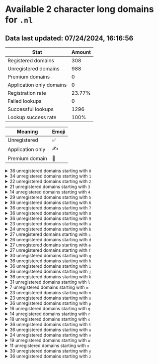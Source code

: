 # Available 2 character long domains for `.nl`

## Data last updated: 07/24/2024, 16:16:56

|Stat|Amount|
|--|--|
|Registered domains|308|
|Unregistered domains|988|
|Premium domains|0|
|Application only domains|0|
|Registration rate|23.77%|
|Failed lookups|0|
|Successful lookups|1296|
|Lookup success rate|100%|


|Meaning|Emoji|
|--|--|
|Unregistered|:white_check_mark:|
|Application only|:writing_hand:|
|Premium domain|:gem:|

<details>
<summary>36 unregistered domains starting with <bold><code>0</code></bold></summary>

|Type|Domain|
|--|--|
|:white_check_mark:|`00.nl`|
|:white_check_mark:|`01.nl`|
|:white_check_mark:|`02.nl`|
|:white_check_mark:|`03.nl`|
|:white_check_mark:|`04.nl`|
|:white_check_mark:|`05.nl`|
|:white_check_mark:|`06.nl`|
|:white_check_mark:|`07.nl`|
|:white_check_mark:|`08.nl`|
|:white_check_mark:|`09.nl`|
|:white_check_mark:|`0a.nl`|
|:white_check_mark:|`0b.nl`|
|:white_check_mark:|`0c.nl`|
|:white_check_mark:|`0d.nl`|
|:white_check_mark:|`0e.nl`|
|:white_check_mark:|`0f.nl`|
|:white_check_mark:|`0g.nl`|
|:white_check_mark:|`0h.nl`|
|:white_check_mark:|`0i.nl`|
|:white_check_mark:|`0j.nl`|
|:white_check_mark:|`0k.nl`|
|:white_check_mark:|`0l.nl`|
|:white_check_mark:|`0m.nl`|
|:white_check_mark:|`0n.nl`|
|:white_check_mark:|`0o.nl`|
|:white_check_mark:|`0p.nl`|
|:white_check_mark:|`0q.nl`|
|:white_check_mark:|`0r.nl`|
|:white_check_mark:|`0s.nl`|
|:white_check_mark:|`0t.nl`|
|:white_check_mark:|`0u.nl`|
|:white_check_mark:|`0v.nl`|
|:white_check_mark:|`0w.nl`|
|:white_check_mark:|`0x.nl`|
|:white_check_mark:|`0y.nl`|
|:white_check_mark:|`0z.nl`|
</details>
<details>
<summary>34 unregistered domains starting with <bold><code>1</code></bold></summary>

|Type|Domain|
|--|--|
|:white_check_mark:|`10.nl`|
|:white_check_mark:|`11.nl`|
|:white_check_mark:|`12.nl`|
|:white_check_mark:|`13.nl`|
|:white_check_mark:|`14.nl`|
|:white_check_mark:|`15.nl`|
|:white_check_mark:|`16.nl`|
|:white_check_mark:|`17.nl`|
|:white_check_mark:|`1a.nl`|
|:white_check_mark:|`1b.nl`|
|:white_check_mark:|`1c.nl`|
|:white_check_mark:|`1d.nl`|
|:white_check_mark:|`1e.nl`|
|:white_check_mark:|`1f.nl`|
|:white_check_mark:|`1g.nl`|
|:white_check_mark:|`1h.nl`|
|:white_check_mark:|`1i.nl`|
|:white_check_mark:|`1j.nl`|
|:white_check_mark:|`1k.nl`|
|:white_check_mark:|`1l.nl`|
|:white_check_mark:|`1m.nl`|
|:white_check_mark:|`1n.nl`|
|:white_check_mark:|`1o.nl`|
|:white_check_mark:|`1p.nl`|
|:white_check_mark:|`1q.nl`|
|:white_check_mark:|`1r.nl`|
|:white_check_mark:|`1s.nl`|
|:white_check_mark:|`1t.nl`|
|:white_check_mark:|`1u.nl`|
|:white_check_mark:|`1v.nl`|
|:white_check_mark:|`1w.nl`|
|:white_check_mark:|`1x.nl`|
|:white_check_mark:|`1y.nl`|
|:white_check_mark:|`1z.nl`|
</details>
<details>
<summary>22 unregistered domains starting with <bold><code>2</code></bold></summary>

|Type|Domain|
|--|--|
|:white_check_mark:|`20.nl`|
|:white_check_mark:|`23.nl`|
|:white_check_mark:|`24.nl`|
|:white_check_mark:|`25.nl`|
|:white_check_mark:|`26.nl`|
|:white_check_mark:|`29.nl`|
|:white_check_mark:|`2a.nl`|
|:white_check_mark:|`2b.nl`|
|:white_check_mark:|`2e.nl`|
|:white_check_mark:|`2f.nl`|
|:white_check_mark:|`2g.nl`|
|:white_check_mark:|`2h.nl`|
|:white_check_mark:|`2i.nl`|
|:white_check_mark:|`2l.nl`|
|:white_check_mark:|`2m.nl`|
|:white_check_mark:|`2p.nl`|
|:white_check_mark:|`2q.nl`|
|:white_check_mark:|`2r.nl`|
|:white_check_mark:|`2u.nl`|
|:white_check_mark:|`2v.nl`|
|:white_check_mark:|`2w.nl`|
|:white_check_mark:|`2z.nl`|
</details>
<details>
<summary>21 unregistered domains starting with <bold><code>3</code></bold></summary>

|Type|Domain|
|--|--|
|:white_check_mark:|`30.nl`|
|:white_check_mark:|`31.nl`|
|:white_check_mark:|`32.nl`|
|:white_check_mark:|`33.nl`|
|:white_check_mark:|`34.nl`|
|:white_check_mark:|`37.nl`|
|:white_check_mark:|`38.nl`|
|:white_check_mark:|`3c.nl`|
|:white_check_mark:|`3d.nl`|
|:white_check_mark:|`3e.nl`|
|:white_check_mark:|`3h.nl`|
|:white_check_mark:|`3i.nl`|
|:white_check_mark:|`3j.nl`|
|:white_check_mark:|`3m.nl`|
|:white_check_mark:|`3n.nl`|
|:white_check_mark:|`3q.nl`|
|:white_check_mark:|`3t.nl`|
|:white_check_mark:|`3u.nl`|
|:white_check_mark:|`3v.nl`|
|:white_check_mark:|`3w.nl`|
|:white_check_mark:|`3x.nl`|
</details>
<details>
<summary>14 unregistered domains starting with <bold><code>4</code></bold></summary>

|Type|Domain|
|--|--|
|:white_check_mark:|`43.nl`|
|:white_check_mark:|`44.nl`|
|:white_check_mark:|`47.nl`|
|:white_check_mark:|`4g.nl`|
|:white_check_mark:|`4h.nl`|
|:white_check_mark:|`4i.nl`|
|:white_check_mark:|`4l.nl`|
|:white_check_mark:|`4m.nl`|
|:white_check_mark:|`4n.nl`|
|:white_check_mark:|`4q.nl`|
|:white_check_mark:|`4r.nl`|
|:white_check_mark:|`4s.nl`|
|:white_check_mark:|`4v.nl`|
|:white_check_mark:|`4y.nl`|
</details>
<details>
<summary>29 unregistered domains starting with <bold><code>5</code></bold></summary>

|Type|Domain|
|--|--|
|:white_check_mark:|`50.nl`|
|:white_check_mark:|`51.nl`|
|:white_check_mark:|`52.nl`|
|:white_check_mark:|`53.nl`|
|:white_check_mark:|`54.nl`|
|:white_check_mark:|`55.nl`|
|:white_check_mark:|`56.nl`|
|:white_check_mark:|`57.nl`|
|:white_check_mark:|`58.nl`|
|:white_check_mark:|`59.nl`|
|:white_check_mark:|`5a.nl`|
|:white_check_mark:|`5b.nl`|
|:white_check_mark:|`5c.nl`|
|:white_check_mark:|`5d.nl`|
|:white_check_mark:|`5e.nl`|
|:white_check_mark:|`5f.nl`|
|:white_check_mark:|`5g.nl`|
|:white_check_mark:|`5j.nl`|
|:white_check_mark:|`5k.nl`|
|:white_check_mark:|`5n.nl`|
|:white_check_mark:|`5o.nl`|
|:white_check_mark:|`5p.nl`|
|:white_check_mark:|`5s.nl`|
|:white_check_mark:|`5t.nl`|
|:white_check_mark:|`5v.nl`|
|:white_check_mark:|`5w.nl`|
|:white_check_mark:|`5x.nl`|
|:white_check_mark:|`5y.nl`|
|:white_check_mark:|`5z.nl`|
</details>
<details>
<summary>36 unregistered domains starting with <bold><code>6</code></bold></summary>

|Type|Domain|
|--|--|
|:white_check_mark:|`60.nl`|
|:white_check_mark:|`61.nl`|
|:white_check_mark:|`62.nl`|
|:white_check_mark:|`63.nl`|
|:white_check_mark:|`64.nl`|
|:white_check_mark:|`65.nl`|
|:white_check_mark:|`66.nl`|
|:white_check_mark:|`67.nl`|
|:white_check_mark:|`68.nl`|
|:white_check_mark:|`69.nl`|
|:white_check_mark:|`6a.nl`|
|:white_check_mark:|`6b.nl`|
|:white_check_mark:|`6c.nl`|
|:white_check_mark:|`6d.nl`|
|:white_check_mark:|`6e.nl`|
|:white_check_mark:|`6f.nl`|
|:white_check_mark:|`6g.nl`|
|:white_check_mark:|`6h.nl`|
|:white_check_mark:|`6i.nl`|
|:white_check_mark:|`6j.nl`|
|:white_check_mark:|`6k.nl`|
|:white_check_mark:|`6l.nl`|
|:white_check_mark:|`6m.nl`|
|:white_check_mark:|`6n.nl`|
|:white_check_mark:|`6o.nl`|
|:white_check_mark:|`6p.nl`|
|:white_check_mark:|`6q.nl`|
|:white_check_mark:|`6r.nl`|
|:white_check_mark:|`6s.nl`|
|:white_check_mark:|`6t.nl`|
|:white_check_mark:|`6u.nl`|
|:white_check_mark:|`6v.nl`|
|:white_check_mark:|`6w.nl`|
|:white_check_mark:|`6x.nl`|
|:white_check_mark:|`6y.nl`|
|:white_check_mark:|`6z.nl`|
</details>
<details>
<summary>36 unregistered domains starting with <bold><code>7</code></bold></summary>

|Type|Domain|
|--|--|
|:white_check_mark:|`70.nl`|
|:white_check_mark:|`71.nl`|
|:white_check_mark:|`72.nl`|
|:white_check_mark:|`73.nl`|
|:white_check_mark:|`74.nl`|
|:white_check_mark:|`75.nl`|
|:white_check_mark:|`76.nl`|
|:white_check_mark:|`77.nl`|
|:white_check_mark:|`78.nl`|
|:white_check_mark:|`79.nl`|
|:white_check_mark:|`7a.nl`|
|:white_check_mark:|`7b.nl`|
|:white_check_mark:|`7c.nl`|
|:white_check_mark:|`7d.nl`|
|:white_check_mark:|`7e.nl`|
|:white_check_mark:|`7f.nl`|
|:white_check_mark:|`7g.nl`|
|:white_check_mark:|`7h.nl`|
|:white_check_mark:|`7i.nl`|
|:white_check_mark:|`7j.nl`|
|:white_check_mark:|`7k.nl`|
|:white_check_mark:|`7l.nl`|
|:white_check_mark:|`7m.nl`|
|:white_check_mark:|`7n.nl`|
|:white_check_mark:|`7o.nl`|
|:white_check_mark:|`7p.nl`|
|:white_check_mark:|`7q.nl`|
|:white_check_mark:|`7r.nl`|
|:white_check_mark:|`7s.nl`|
|:white_check_mark:|`7t.nl`|
|:white_check_mark:|`7u.nl`|
|:white_check_mark:|`7v.nl`|
|:white_check_mark:|`7w.nl`|
|:white_check_mark:|`7x.nl`|
|:white_check_mark:|`7y.nl`|
|:white_check_mark:|`7z.nl`|
</details>
<details>
<summary>36 unregistered domains starting with <bold><code>8</code></bold></summary>

|Type|Domain|
|--|--|
|:white_check_mark:|`80.nl`|
|:white_check_mark:|`81.nl`|
|:white_check_mark:|`82.nl`|
|:white_check_mark:|`83.nl`|
|:white_check_mark:|`84.nl`|
|:white_check_mark:|`85.nl`|
|:white_check_mark:|`86.nl`|
|:white_check_mark:|`87.nl`|
|:white_check_mark:|`88.nl`|
|:white_check_mark:|`89.nl`|
|:white_check_mark:|`8a.nl`|
|:white_check_mark:|`8b.nl`|
|:white_check_mark:|`8c.nl`|
|:white_check_mark:|`8d.nl`|
|:white_check_mark:|`8e.nl`|
|:white_check_mark:|`8f.nl`|
|:white_check_mark:|`8g.nl`|
|:white_check_mark:|`8h.nl`|
|:white_check_mark:|`8i.nl`|
|:white_check_mark:|`8j.nl`|
|:white_check_mark:|`8k.nl`|
|:white_check_mark:|`8l.nl`|
|:white_check_mark:|`8m.nl`|
|:white_check_mark:|`8n.nl`|
|:white_check_mark:|`8o.nl`|
|:white_check_mark:|`8p.nl`|
|:white_check_mark:|`8q.nl`|
|:white_check_mark:|`8r.nl`|
|:white_check_mark:|`8s.nl`|
|:white_check_mark:|`8t.nl`|
|:white_check_mark:|`8u.nl`|
|:white_check_mark:|`8v.nl`|
|:white_check_mark:|`8w.nl`|
|:white_check_mark:|`8x.nl`|
|:white_check_mark:|`8y.nl`|
|:white_check_mark:|`8z.nl`|
</details>
<details>
<summary>36 unregistered domains starting with <bold><code>9</code></bold></summary>

|Type|Domain|
|--|--|
|:white_check_mark:|`90.nl`|
|:white_check_mark:|`91.nl`|
|:white_check_mark:|`92.nl`|
|:white_check_mark:|`93.nl`|
|:white_check_mark:|`94.nl`|
|:white_check_mark:|`95.nl`|
|:white_check_mark:|`96.nl`|
|:white_check_mark:|`97.nl`|
|:white_check_mark:|`98.nl`|
|:white_check_mark:|`99.nl`|
|:white_check_mark:|`9a.nl`|
|:white_check_mark:|`9b.nl`|
|:white_check_mark:|`9c.nl`|
|:white_check_mark:|`9d.nl`|
|:white_check_mark:|`9e.nl`|
|:white_check_mark:|`9f.nl`|
|:white_check_mark:|`9g.nl`|
|:white_check_mark:|`9h.nl`|
|:white_check_mark:|`9i.nl`|
|:white_check_mark:|`9j.nl`|
|:white_check_mark:|`9k.nl`|
|:white_check_mark:|`9l.nl`|
|:white_check_mark:|`9m.nl`|
|:white_check_mark:|`9n.nl`|
|:white_check_mark:|`9o.nl`|
|:white_check_mark:|`9p.nl`|
|:white_check_mark:|`9q.nl`|
|:white_check_mark:|`9r.nl`|
|:white_check_mark:|`9s.nl`|
|:white_check_mark:|`9t.nl`|
|:white_check_mark:|`9u.nl`|
|:white_check_mark:|`9v.nl`|
|:white_check_mark:|`9w.nl`|
|:white_check_mark:|`9x.nl`|
|:white_check_mark:|`9y.nl`|
|:white_check_mark:|`9z.nl`|
</details>
<details>
<summary>23 unregistered domains starting with <bold><code>a</code></bold></summary>

|Type|Domain|
|--|--|
|:white_check_mark:|`a0.nl`|
|:white_check_mark:|`a1.nl`|
|:white_check_mark:|`a4.nl`|
|:white_check_mark:|`a5.nl`|
|:white_check_mark:|`a6.nl`|
|:white_check_mark:|`a7.nl`|
|:white_check_mark:|`a8.nl`|
|:white_check_mark:|`a9.nl`|
|:white_check_mark:|`ac.nl`|
|:white_check_mark:|`ad.nl`|
|:white_check_mark:|`ae.nl`|
|:white_check_mark:|`ah.nl`|
|:white_check_mark:|`ai.nl`|
|:white_check_mark:|`aj.nl`|
|:white_check_mark:|`ak.nl`|
|:white_check_mark:|`an.nl`|
|:white_check_mark:|`ao.nl`|
|:white_check_mark:|`ar.nl`|
|:white_check_mark:|`as.nl`|
|:white_check_mark:|`at.nl`|
|:white_check_mark:|`au.nl`|
|:white_check_mark:|`ay.nl`|
|:white_check_mark:|`az.nl`|
</details>
<details>
<summary>24 unregistered domains starting with <bold><code>b</code></bold></summary>

|Type|Domain|
|--|--|
|:white_check_mark:|`b1.nl`|
|:white_check_mark:|`b2.nl`|
|:white_check_mark:|`b3.nl`|
|:white_check_mark:|`b4.nl`|
|:white_check_mark:|`b5.nl`|
|:white_check_mark:|`b6.nl`|
|:white_check_mark:|`b7.nl`|
|:white_check_mark:|`b8.nl`|
|:white_check_mark:|`ba.nl`|
|:white_check_mark:|`bd.nl`|
|:white_check_mark:|`be.nl`|
|:white_check_mark:|`bf.nl`|
|:white_check_mark:|`bg.nl`|
|:white_check_mark:|`bh.nl`|
|:white_check_mark:|`bi.nl`|
|:white_check_mark:|`bo.nl`|
|:white_check_mark:|`bp.nl`|
|:white_check_mark:|`bq.nl`|
|:white_check_mark:|`br.nl`|
|:white_check_mark:|`bs.nl`|
|:white_check_mark:|`bt.nl`|
|:white_check_mark:|`bw.nl`|
|:white_check_mark:|`bx.nl`|
|:white_check_mark:|`by.nl`|
</details>
<details>
<summary>27 unregistered domains starting with <bold><code>c</code></bold></summary>

|Type|Domain|
|--|--|
|:white_check_mark:|`c0.nl`|
|:white_check_mark:|`c1.nl`|
|:white_check_mark:|`c2.nl`|
|:white_check_mark:|`c5.nl`|
|:white_check_mark:|`c6.nl`|
|:white_check_mark:|`c7.nl`|
|:white_check_mark:|`c8.nl`|
|:white_check_mark:|`c9.nl`|
|:white_check_mark:|`cb.nl`|
|:white_check_mark:|`cc.nl`|
|:white_check_mark:|`cd.nl`|
|:white_check_mark:|`ce.nl`|
|:white_check_mark:|`cf.nl`|
|:white_check_mark:|`cg.nl`|
|:white_check_mark:|`cj.nl`|
|:white_check_mark:|`ck.nl`|
|:white_check_mark:|`cl.nl`|
|:white_check_mark:|`cm.nl`|
|:white_check_mark:|`cn.nl`|
|:white_check_mark:|`cq.nl`|
|:white_check_mark:|`cr.nl`|
|:white_check_mark:|`cs.nl`|
|:white_check_mark:|`ct.nl`|
|:white_check_mark:|`cu.nl`|
|:white_check_mark:|`cx.nl`|
|:white_check_mark:|`cy.nl`|
|:white_check_mark:|`cz.nl`|
</details>
<details>
<summary>26 unregistered domains starting with <bold><code>d</code></bold></summary>

|Type|Domain|
|--|--|
|:white_check_mark:|`d0.nl`|
|:white_check_mark:|`d1.nl`|
|:white_check_mark:|`d2.nl`|
|:white_check_mark:|`d3.nl`|
|:white_check_mark:|`d4.nl`|
|:white_check_mark:|`d5.nl`|
|:white_check_mark:|`d6.nl`|
|:white_check_mark:|`d9.nl`|
|:white_check_mark:|`dc.nl`|
|:white_check_mark:|`dd.nl`|
|:white_check_mark:|`de.nl`|
|:white_check_mark:|`df.nl`|
|:white_check_mark:|`dg.nl`|
|:white_check_mark:|`dh.nl`|
|:white_check_mark:|`di.nl`|
|:white_check_mark:|`dl.nl`|
|:white_check_mark:|`dm.nl`|
|:white_check_mark:|`dn.nl`|
|:white_check_mark:|`do.nl`|
|:white_check_mark:|`dp.nl`|
|:white_check_mark:|`ds.nl`|
|:white_check_mark:|`dt.nl`|
|:white_check_mark:|`du.nl`|
|:white_check_mark:|`dv.nl`|
|:white_check_mark:|`dw.nl`|
|:white_check_mark:|`dx.nl`|
</details>
<details>
<summary>27 unregistered domains starting with <bold><code>e</code></bold></summary>

|Type|Domain|
|--|--|
|:white_check_mark:|`e0.nl`|
|:white_check_mark:|`e1.nl`|
|:white_check_mark:|`e4.nl`|
|:white_check_mark:|`e5.nl`|
|:white_check_mark:|`e6.nl`|
|:white_check_mark:|`e7.nl`|
|:white_check_mark:|`e8.nl`|
|:white_check_mark:|`ea.nl`|
|:white_check_mark:|`eb.nl`|
|:white_check_mark:|`ec.nl`|
|:white_check_mark:|`ed.nl`|
|:white_check_mark:|`ee.nl`|
|:white_check_mark:|`eh.nl`|
|:white_check_mark:|`ei.nl`|
|:white_check_mark:|`ej.nl`|
|:white_check_mark:|`ek.nl`|
|:white_check_mark:|`el.nl`|
|:white_check_mark:|`em.nl`|
|:white_check_mark:|`en.nl`|
|:white_check_mark:|`eq.nl`|
|:white_check_mark:|`er.nl`|
|:white_check_mark:|`es.nl`|
|:white_check_mark:|`et.nl`|
|:white_check_mark:|`eu.nl`|
|:white_check_mark:|`ev.nl`|
|:white_check_mark:|`ew.nl`|
|:white_check_mark:|`ez.nl`|
</details>
<details>
<summary>27 unregistered domains starting with <bold><code>f</code></bold></summary>

|Type|Domain|
|--|--|
|:white_check_mark:|`f0.nl`|
|:white_check_mark:|`f1.nl`|
|:white_check_mark:|`f2.nl`|
|:white_check_mark:|`f3.nl`|
|:white_check_mark:|`f4.nl`|
|:white_check_mark:|`f5.nl`|
|:white_check_mark:|`f8.nl`|
|:white_check_mark:|`f9.nl`|
|:white_check_mark:|`fb.nl`|
|:white_check_mark:|`fc.nl`|
|:white_check_mark:|`fd.nl`|
|:white_check_mark:|`fg.nl`|
|:white_check_mark:|`fh.nl`|
|:white_check_mark:|`fi.nl`|
|:white_check_mark:|`fj.nl`|
|:white_check_mark:|`fk.nl`|
|:white_check_mark:|`fl.nl`|
|:white_check_mark:|`fm.nl`|
|:white_check_mark:|`fp.nl`|
|:white_check_mark:|`fq.nl`|
|:white_check_mark:|`fr.nl`|
|:white_check_mark:|`fs.nl`|
|:white_check_mark:|`ft.nl`|
|:white_check_mark:|`fu.nl`|
|:white_check_mark:|`fv.nl`|
|:white_check_mark:|`fw.nl`|
|:white_check_mark:|`fz.nl`|
</details>
<details>
<summary>30 unregistered domains starting with <bold><code>g</code></bold></summary>

|Type|Domain|
|--|--|
|:white_check_mark:|`g0.nl`|
|:white_check_mark:|`g1.nl`|
|:white_check_mark:|`g2.nl`|
|:white_check_mark:|`g3.nl`|
|:white_check_mark:|`g4.nl`|
|:white_check_mark:|`g5.nl`|
|:white_check_mark:|`g6.nl`|
|:white_check_mark:|`g7.nl`|
|:white_check_mark:|`g8.nl`|
|:white_check_mark:|`g9.nl`|
|:white_check_mark:|`ga.nl`|
|:white_check_mark:|`gb.nl`|
|:white_check_mark:|`gc.nl`|
|:white_check_mark:|`gd.nl`|
|:white_check_mark:|`gg.nl`|
|:white_check_mark:|`gh.nl`|
|:white_check_mark:|`gi.nl`|
|:white_check_mark:|`gj.nl`|
|:white_check_mark:|`gk.nl`|
|:white_check_mark:|`gl.nl`|
|:white_check_mark:|`gm.nl`|
|:white_check_mark:|`gn.nl`|
|:white_check_mark:|`gq.nl`|
|:white_check_mark:|`gr.nl`|
|:white_check_mark:|`gs.nl`|
|:white_check_mark:|`gt.nl`|
|:white_check_mark:|`gu.nl`|
|:white_check_mark:|`gx.nl`|
|:white_check_mark:|`gy.nl`|
|:white_check_mark:|`gz.nl`|
</details>
<details>
<summary>36 unregistered domains starting with <bold><code>h</code></bold></summary>

|Type|Domain|
|--|--|
|:white_check_mark:|`h0.nl`|
|:white_check_mark:|`h1.nl`|
|:white_check_mark:|`h2.nl`|
|:white_check_mark:|`h3.nl`|
|:white_check_mark:|`h4.nl`|
|:white_check_mark:|`h5.nl`|
|:white_check_mark:|`h6.nl`|
|:white_check_mark:|`h7.nl`|
|:white_check_mark:|`h8.nl`|
|:white_check_mark:|`h9.nl`|
|:white_check_mark:|`ha.nl`|
|:white_check_mark:|`hb.nl`|
|:white_check_mark:|`hc.nl`|
|:white_check_mark:|`hd.nl`|
|:white_check_mark:|`he.nl`|
|:white_check_mark:|`hf.nl`|
|:white_check_mark:|`hg.nl`|
|:white_check_mark:|`hh.nl`|
|:white_check_mark:|`hi.nl`|
|:white_check_mark:|`hj.nl`|
|:white_check_mark:|`hk.nl`|
|:white_check_mark:|`hl.nl`|
|:white_check_mark:|`hm.nl`|
|:white_check_mark:|`hn.nl`|
|:white_check_mark:|`ho.nl`|
|:white_check_mark:|`hp.nl`|
|:white_check_mark:|`hq.nl`|
|:white_check_mark:|`hr.nl`|
|:white_check_mark:|`hs.nl`|
|:white_check_mark:|`ht.nl`|
|:white_check_mark:|`hu.nl`|
|:white_check_mark:|`hv.nl`|
|:white_check_mark:|`hw.nl`|
|:white_check_mark:|`hx.nl`|
|:white_check_mark:|`hy.nl`|
|:white_check_mark:|`hz.nl`|
</details>
<details>
<summary>36 unregistered domains starting with <bold><code>i</code></bold></summary>

|Type|Domain|
|--|--|
|:white_check_mark:|`i0.nl`|
|:white_check_mark:|`i1.nl`|
|:white_check_mark:|`i2.nl`|
|:white_check_mark:|`i3.nl`|
|:white_check_mark:|`i4.nl`|
|:white_check_mark:|`i5.nl`|
|:white_check_mark:|`i6.nl`|
|:white_check_mark:|`i7.nl`|
|:white_check_mark:|`i8.nl`|
|:white_check_mark:|`i9.nl`|
|:white_check_mark:|`ia.nl`|
|:white_check_mark:|`ib.nl`|
|:white_check_mark:|`ic.nl`|
|:white_check_mark:|`id.nl`|
|:white_check_mark:|`ie.nl`|
|:white_check_mark:|`if.nl`|
|:white_check_mark:|`ig.nl`|
|:white_check_mark:|`ih.nl`|
|:white_check_mark:|`ii.nl`|
|:white_check_mark:|`ij.nl`|
|:white_check_mark:|`ik.nl`|
|:white_check_mark:|`il.nl`|
|:white_check_mark:|`im.nl`|
|:white_check_mark:|`in.nl`|
|:white_check_mark:|`io.nl`|
|:white_check_mark:|`ip.nl`|
|:white_check_mark:|`iq.nl`|
|:white_check_mark:|`ir.nl`|
|:white_check_mark:|`is.nl`|
|:white_check_mark:|`it.nl`|
|:white_check_mark:|`iu.nl`|
|:white_check_mark:|`iv.nl`|
|:white_check_mark:|`iw.nl`|
|:white_check_mark:|`ix.nl`|
|:white_check_mark:|`iy.nl`|
|:white_check_mark:|`iz.nl`|
</details>
<details>
<summary>36 unregistered domains starting with <bold><code>j</code></bold></summary>

|Type|Domain|
|--|--|
|:white_check_mark:|`j0.nl`|
|:white_check_mark:|`j1.nl`|
|:white_check_mark:|`j2.nl`|
|:white_check_mark:|`j3.nl`|
|:white_check_mark:|`j4.nl`|
|:white_check_mark:|`j5.nl`|
|:white_check_mark:|`j6.nl`|
|:white_check_mark:|`j7.nl`|
|:white_check_mark:|`j8.nl`|
|:white_check_mark:|`j9.nl`|
|:white_check_mark:|`ja.nl`|
|:white_check_mark:|`jb.nl`|
|:white_check_mark:|`jc.nl`|
|:white_check_mark:|`jd.nl`|
|:white_check_mark:|`je.nl`|
|:white_check_mark:|`jf.nl`|
|:white_check_mark:|`jg.nl`|
|:white_check_mark:|`jh.nl`|
|:white_check_mark:|`ji.nl`|
|:white_check_mark:|`jj.nl`|
|:white_check_mark:|`jk.nl`|
|:white_check_mark:|`jl.nl`|
|:white_check_mark:|`jm.nl`|
|:white_check_mark:|`jn.nl`|
|:white_check_mark:|`jo.nl`|
|:white_check_mark:|`jp.nl`|
|:white_check_mark:|`jq.nl`|
|:white_check_mark:|`jr.nl`|
|:white_check_mark:|`js.nl`|
|:white_check_mark:|`jt.nl`|
|:white_check_mark:|`ju.nl`|
|:white_check_mark:|`jv.nl`|
|:white_check_mark:|`jw.nl`|
|:white_check_mark:|`jx.nl`|
|:white_check_mark:|`jy.nl`|
|:white_check_mark:|`jz.nl`|
</details>
<details>
<summary>36 unregistered domains starting with <bold><code>k</code></bold></summary>

|Type|Domain|
|--|--|
|:white_check_mark:|`k0.nl`|
|:white_check_mark:|`k1.nl`|
|:white_check_mark:|`k2.nl`|
|:white_check_mark:|`k3.nl`|
|:white_check_mark:|`k4.nl`|
|:white_check_mark:|`k5.nl`|
|:white_check_mark:|`k6.nl`|
|:white_check_mark:|`k7.nl`|
|:white_check_mark:|`k8.nl`|
|:white_check_mark:|`k9.nl`|
|:white_check_mark:|`ka.nl`|
|:white_check_mark:|`kb.nl`|
|:white_check_mark:|`kc.nl`|
|:white_check_mark:|`kd.nl`|
|:white_check_mark:|`ke.nl`|
|:white_check_mark:|`kf.nl`|
|:white_check_mark:|`kg.nl`|
|:white_check_mark:|`kh.nl`|
|:white_check_mark:|`ki.nl`|
|:white_check_mark:|`kj.nl`|
|:white_check_mark:|`kk.nl`|
|:white_check_mark:|`kl.nl`|
|:white_check_mark:|`km.nl`|
|:white_check_mark:|`kn.nl`|
|:white_check_mark:|`ko.nl`|
|:white_check_mark:|`kp.nl`|
|:white_check_mark:|`kq.nl`|
|:white_check_mark:|`kr.nl`|
|:white_check_mark:|`ks.nl`|
|:white_check_mark:|`kt.nl`|
|:white_check_mark:|`ku.nl`|
|:white_check_mark:|`kv.nl`|
|:white_check_mark:|`kw.nl`|
|:white_check_mark:|`kx.nl`|
|:white_check_mark:|`ky.nl`|
|:white_check_mark:|`kz.nl`|
</details>
<details>
<summary>31 unregistered domains starting with <bold><code>l</code></bold></summary>

|Type|Domain|
|--|--|
|:white_check_mark:|`l0.nl`|
|:white_check_mark:|`l1.nl`|
|:white_check_mark:|`l2.nl`|
|:white_check_mark:|`l3.nl`|
|:white_check_mark:|`l6.nl`|
|:white_check_mark:|`la.nl`|
|:white_check_mark:|`lb.nl`|
|:white_check_mark:|`lc.nl`|
|:white_check_mark:|`ld.nl`|
|:white_check_mark:|`le.nl`|
|:white_check_mark:|`lf.nl`|
|:white_check_mark:|`lg.nl`|
|:white_check_mark:|`lh.nl`|
|:white_check_mark:|`li.nl`|
|:white_check_mark:|`lj.nl`|
|:white_check_mark:|`lk.nl`|
|:white_check_mark:|`ll.nl`|
|:white_check_mark:|`lm.nl`|
|:white_check_mark:|`ln.nl`|
|:white_check_mark:|`lo.nl`|
|:white_check_mark:|`lp.nl`|
|:white_check_mark:|`lq.nl`|
|:white_check_mark:|`lr.nl`|
|:white_check_mark:|`ls.nl`|
|:white_check_mark:|`lt.nl`|
|:white_check_mark:|`lu.nl`|
|:white_check_mark:|`lv.nl`|
|:white_check_mark:|`lw.nl`|
|:white_check_mark:|`lx.nl`|
|:white_check_mark:|`ly.nl`|
|:white_check_mark:|`lz.nl`|
</details>
<details>
<summary>7 unregistered domains starting with <bold><code>m</code></bold></summary>

|Type|Domain|
|--|--|
|:white_check_mark:|`m1.nl`|
|:white_check_mark:|`m7.nl`|
|:white_check_mark:|`ma.nl`|
|:white_check_mark:|`mb.nl`|
|:white_check_mark:|`me.nl`|
|:white_check_mark:|`mh.nl`|
|:white_check_mark:|`mi.nl`|
</details>
<details>
<summary>23 unregistered domains starting with <bold><code>n</code></bold></summary>

|Type|Domain|
|--|--|
|:white_check_mark:|`n0.nl`|
|:white_check_mark:|`n3.nl`|
|:white_check_mark:|`n4.nl`|
|:white_check_mark:|`n5.nl`|
|:white_check_mark:|`n6.nl`|
|:white_check_mark:|`n9.nl`|
|:white_check_mark:|`nf.nl`|
|:white_check_mark:|`ng.nl`|
|:white_check_mark:|`nh.nl`|
|:white_check_mark:|`ni.nl`|
|:white_check_mark:|`nj.nl`|
|:white_check_mark:|`nk.nl`|
|:white_check_mark:|`nl.nl`|
|:white_check_mark:|`no.nl`|
|:white_check_mark:|`np.nl`|
|:white_check_mark:|`nq.nl`|
|:white_check_mark:|`nr.nl`|
|:white_check_mark:|`ns.nl`|
|:white_check_mark:|`nt.nl`|
|:white_check_mark:|`nw.nl`|
|:white_check_mark:|`nx.nl`|
|:white_check_mark:|`ny.nl`|
|:white_check_mark:|`nz.nl`|
</details>
<details>
<summary>23 unregistered domains starting with <bold><code>o</code></bold></summary>

|Type|Domain|
|--|--|
|:white_check_mark:|`o0.nl`|
|:white_check_mark:|`o1.nl`|
|:white_check_mark:|`o2.nl`|
|:white_check_mark:|`o3.nl`|
|:white_check_mark:|`o4.nl`|
|:white_check_mark:|`o5.nl`|
|:white_check_mark:|`o6.nl`|
|:white_check_mark:|`o7.nl`|
|:white_check_mark:|`o8.nl`|
|:white_check_mark:|`o9.nl`|
|:white_check_mark:|`oc.nl`|
|:white_check_mark:|`of.nl`|
|:white_check_mark:|`ok.nl`|
|:white_check_mark:|`ol.nl`|
|:white_check_mark:|`oo.nl`|
|:white_check_mark:|`or.nl`|
|:white_check_mark:|`ot.nl`|
|:white_check_mark:|`ou.nl`|
|:white_check_mark:|`ov.nl`|
|:white_check_mark:|`ow.nl`|
|:white_check_mark:|`ox.nl`|
|:white_check_mark:|`oy.nl`|
|:white_check_mark:|`oz.nl`|
</details>
<details>
<summary>36 unregistered domains starting with <bold><code>p</code></bold></summary>

|Type|Domain|
|--|--|
|:white_check_mark:|`p0.nl`|
|:white_check_mark:|`p1.nl`|
|:white_check_mark:|`p2.nl`|
|:white_check_mark:|`p3.nl`|
|:white_check_mark:|`p4.nl`|
|:white_check_mark:|`p5.nl`|
|:white_check_mark:|`p6.nl`|
|:white_check_mark:|`p7.nl`|
|:white_check_mark:|`p8.nl`|
|:white_check_mark:|`p9.nl`|
|:white_check_mark:|`pa.nl`|
|:white_check_mark:|`pb.nl`|
|:white_check_mark:|`pc.nl`|
|:white_check_mark:|`pd.nl`|
|:white_check_mark:|`pe.nl`|
|:white_check_mark:|`pf.nl`|
|:white_check_mark:|`pg.nl`|
|:white_check_mark:|`ph.nl`|
|:white_check_mark:|`pi.nl`|
|:white_check_mark:|`pj.nl`|
|:white_check_mark:|`pk.nl`|
|:white_check_mark:|`pl.nl`|
|:white_check_mark:|`pm.nl`|
|:white_check_mark:|`pn.nl`|
|:white_check_mark:|`po.nl`|
|:white_check_mark:|`pp.nl`|
|:white_check_mark:|`pq.nl`|
|:white_check_mark:|`pr.nl`|
|:white_check_mark:|`ps.nl`|
|:white_check_mark:|`pt.nl`|
|:white_check_mark:|`pu.nl`|
|:white_check_mark:|`pv.nl`|
|:white_check_mark:|`pw.nl`|
|:white_check_mark:|`px.nl`|
|:white_check_mark:|`py.nl`|
|:white_check_mark:|`pz.nl`|
</details>
<details>
<summary>16 unregistered domains starting with <bold><code>q</code></bold></summary>

|Type|Domain|
|--|--|
|:white_check_mark:|`q2.nl`|
|:white_check_mark:|`q5.nl`|
|:white_check_mark:|`qa.nl`|
|:white_check_mark:|`qb.nl`|
|:white_check_mark:|`qc.nl`|
|:white_check_mark:|`qd.nl`|
|:white_check_mark:|`qi.nl`|
|:white_check_mark:|`qj.nl`|
|:white_check_mark:|`qk.nl`|
|:white_check_mark:|`ql.nl`|
|:white_check_mark:|`qm.nl`|
|:white_check_mark:|`qp.nl`|
|:white_check_mark:|`qq.nl`|
|:white_check_mark:|`qt.nl`|
|:white_check_mark:|`qw.nl`|
|:white_check_mark:|`qz.nl`|
</details>
<details>
<summary>14 unregistered domains starting with <bold><code>r</code></bold></summary>

|Type|Domain|
|--|--|
|:white_check_mark:|`r2.nl`|
|:white_check_mark:|`r7.nl`|
|:white_check_mark:|`rk.nl`|
|:white_check_mark:|`rl.nl`|
|:white_check_mark:|`rm.nl`|
|:white_check_mark:|`rp.nl`|
|:white_check_mark:|`rq.nl`|
|:white_check_mark:|`rr.nl`|
|:white_check_mark:|`rs.nl`|
|:white_check_mark:|`rt.nl`|
|:white_check_mark:|`ru.nl`|
|:white_check_mark:|`rx.nl`|
|:white_check_mark:|`ry.nl`|
|:white_check_mark:|`rz.nl`|
</details>
<details>
<summary>18 unregistered domains starting with <bold><code>s</code></bold></summary>

|Type|Domain|
|--|--|
|:white_check_mark:|`s6.nl`|
|:white_check_mark:|`s9.nl`|
|:white_check_mark:|`sc.nl`|
|:white_check_mark:|`sd.nl`|
|:white_check_mark:|`se.nl`|
|:white_check_mark:|`sf.nl`|
|:white_check_mark:|`si.nl`|
|:white_check_mark:|`sj.nl`|
|:white_check_mark:|`sk.nl`|
|:white_check_mark:|`sl.nl`|
|:white_check_mark:|`sm.nl`|
|:white_check_mark:|`sn.nl`|
|:white_check_mark:|`so.nl`|
|:white_check_mark:|`sr.nl`|
|:white_check_mark:|`ss.nl`|
|:white_check_mark:|`sv.nl`|
|:white_check_mark:|`sy.nl`|
|:white_check_mark:|`sz.nl`|
</details>
<details>
<summary>36 unregistered domains starting with <bold><code>t</code></bold></summary>

|Type|Domain|
|--|--|
|:white_check_mark:|`t0.nl`|
|:white_check_mark:|`t1.nl`|
|:white_check_mark:|`t2.nl`|
|:white_check_mark:|`t3.nl`|
|:white_check_mark:|`t4.nl`|
|:white_check_mark:|`t5.nl`|
|:white_check_mark:|`t6.nl`|
|:white_check_mark:|`t7.nl`|
|:white_check_mark:|`t8.nl`|
|:white_check_mark:|`t9.nl`|
|:white_check_mark:|`ta.nl`|
|:white_check_mark:|`tb.nl`|
|:white_check_mark:|`tc.nl`|
|:white_check_mark:|`td.nl`|
|:white_check_mark:|`te.nl`|
|:white_check_mark:|`tf.nl`|
|:white_check_mark:|`tg.nl`|
|:white_check_mark:|`th.nl`|
|:white_check_mark:|`ti.nl`|
|:white_check_mark:|`tj.nl`|
|:white_check_mark:|`tk.nl`|
|:white_check_mark:|`tl.nl`|
|:white_check_mark:|`tm.nl`|
|:white_check_mark:|`tn.nl`|
|:white_check_mark:|`to.nl`|
|:white_check_mark:|`tp.nl`|
|:white_check_mark:|`tq.nl`|
|:white_check_mark:|`tr.nl`|
|:white_check_mark:|`ts.nl`|
|:white_check_mark:|`tt.nl`|
|:white_check_mark:|`tu.nl`|
|:white_check_mark:|`tv.nl`|
|:white_check_mark:|`tw.nl`|
|:white_check_mark:|`tx.nl`|
|:white_check_mark:|`ty.nl`|
|:white_check_mark:|`tz.nl`|
</details>
<details>
<summary>36 unregistered domains starting with <bold><code>u</code></bold></summary>

|Type|Domain|
|--|--|
|:white_check_mark:|`u0.nl`|
|:white_check_mark:|`u1.nl`|
|:white_check_mark:|`u2.nl`|
|:white_check_mark:|`u3.nl`|
|:white_check_mark:|`u4.nl`|
|:white_check_mark:|`u5.nl`|
|:white_check_mark:|`u6.nl`|
|:white_check_mark:|`u7.nl`|
|:white_check_mark:|`u8.nl`|
|:white_check_mark:|`u9.nl`|
|:white_check_mark:|`ua.nl`|
|:white_check_mark:|`ub.nl`|
|:white_check_mark:|`uc.nl`|
|:white_check_mark:|`ud.nl`|
|:white_check_mark:|`ue.nl`|
|:white_check_mark:|`uf.nl`|
|:white_check_mark:|`ug.nl`|
|:white_check_mark:|`uh.nl`|
|:white_check_mark:|`ui.nl`|
|:white_check_mark:|`uj.nl`|
|:white_check_mark:|`uk.nl`|
|:white_check_mark:|`ul.nl`|
|:white_check_mark:|`um.nl`|
|:white_check_mark:|`un.nl`|
|:white_check_mark:|`uo.nl`|
|:white_check_mark:|`up.nl`|
|:white_check_mark:|`uq.nl`|
|:white_check_mark:|`ur.nl`|
|:white_check_mark:|`us.nl`|
|:white_check_mark:|`ut.nl`|
|:white_check_mark:|`uu.nl`|
|:white_check_mark:|`uv.nl`|
|:white_check_mark:|`uw.nl`|
|:white_check_mark:|`ux.nl`|
|:white_check_mark:|`uy.nl`|
|:white_check_mark:|`uz.nl`|
</details>
<details>
<summary>24 unregistered domains starting with <bold><code>v</code></bold></summary>

|Type|Domain|
|--|--|
|:white_check_mark:|`v7.nl`|
|:white_check_mark:|`va.nl`|
|:white_check_mark:|`vb.nl`|
|:white_check_mark:|`vc.nl`|
|:white_check_mark:|`vd.nl`|
|:white_check_mark:|`ve.nl`|
|:white_check_mark:|`vf.nl`|
|:white_check_mark:|`vg.nl`|
|:white_check_mark:|`vh.nl`|
|:white_check_mark:|`vi.nl`|
|:white_check_mark:|`vj.nl`|
|:white_check_mark:|`vk.nl`|
|:white_check_mark:|`vl.nl`|
|:white_check_mark:|`vm.nl`|
|:white_check_mark:|`vn.nl`|
|:white_check_mark:|`vo.nl`|
|:white_check_mark:|`vp.nl`|
|:white_check_mark:|`vq.nl`|
|:white_check_mark:|`vr.nl`|
|:white_check_mark:|`vs.nl`|
|:white_check_mark:|`vt.nl`|
|:white_check_mark:|`vu.nl`|
|:white_check_mark:|`vv.nl`|
|:white_check_mark:|`vw.nl`|
</details>
<details>
<summary>19 unregistered domains starting with <bold><code>w</code></bold></summary>

|Type|Domain|
|--|--|
|:white_check_mark:|`w2.nl`|
|:white_check_mark:|`w3.nl`|
|:white_check_mark:|`w6.nl`|
|:white_check_mark:|`w7.nl`|
|:white_check_mark:|`w8.nl`|
|:white_check_mark:|`wa.nl`|
|:white_check_mark:|`wb.nl`|
|:white_check_mark:|`we.nl`|
|:white_check_mark:|`wf.nl`|
|:white_check_mark:|`wi.nl`|
|:white_check_mark:|`wj.nl`|
|:white_check_mark:|`wm.nl`|
|:white_check_mark:|`wn.nl`|
|:white_check_mark:|`wo.nl`|
|:white_check_mark:|`wr.nl`|
|:white_check_mark:|`ws.nl`|
|:white_check_mark:|`wt.nl`|
|:white_check_mark:|`wu.nl`|
|:white_check_mark:|`wv.nl`|
</details>
<details>
<summary>11 unregistered domains starting with <bold><code>x</code></bold></summary>

|Type|Domain|
|--|--|
|:white_check_mark:|`x2.nl`|
|:white_check_mark:|`x3.nl`|
|:white_check_mark:|`x6.nl`|
|:white_check_mark:|`x7.nl`|
|:white_check_mark:|`xb.nl`|
|:white_check_mark:|`xc.nl`|
|:white_check_mark:|`xf.nl`|
|:white_check_mark:|`xk.nl`|
|:white_check_mark:|`xr.nl`|
|:white_check_mark:|`xw.nl`|
|:white_check_mark:|`xz.nl`|
</details>
<details>
<summary>30 unregistered domains starting with <bold><code>y</code></bold></summary>

|Type|Domain|
|--|--|
|:white_check_mark:|`y0.nl`|
|:white_check_mark:|`y1.nl`|
|:white_check_mark:|`y2.nl`|
|:white_check_mark:|`y3.nl`|
|:white_check_mark:|`y4.nl`|
|:white_check_mark:|`y5.nl`|
|:white_check_mark:|`y6.nl`|
|:white_check_mark:|`y7.nl`|
|:white_check_mark:|`y8.nl`|
|:white_check_mark:|`y9.nl`|
|:white_check_mark:|`yc.nl`|
|:white_check_mark:|`yf.nl`|
|:white_check_mark:|`yg.nl`|
|:white_check_mark:|`yj.nl`|
|:white_check_mark:|`yk.nl`|
|:white_check_mark:|`yl.nl`|
|:white_check_mark:|`ym.nl`|
|:white_check_mark:|`yn.nl`|
|:white_check_mark:|`yo.nl`|
|:white_check_mark:|`yp.nl`|
|:white_check_mark:|`yq.nl`|
|:white_check_mark:|`yr.nl`|
|:white_check_mark:|`ys.nl`|
|:white_check_mark:|`yt.nl`|
|:white_check_mark:|`yu.nl`|
|:white_check_mark:|`yv.nl`|
|:white_check_mark:|`yw.nl`|
|:white_check_mark:|`yx.nl`|
|:white_check_mark:|`yy.nl`|
|:white_check_mark:|`yz.nl`|
</details>
<details>
<summary>36 unregistered domains starting with <bold><code>z</code></bold></summary>

|Type|Domain|
|--|--|
|:white_check_mark:|`z0.nl`|
|:white_check_mark:|`z1.nl`|
|:white_check_mark:|`z2.nl`|
|:white_check_mark:|`z3.nl`|
|:white_check_mark:|`z4.nl`|
|:white_check_mark:|`z5.nl`|
|:white_check_mark:|`z6.nl`|
|:white_check_mark:|`z7.nl`|
|:white_check_mark:|`z8.nl`|
|:white_check_mark:|`z9.nl`|
|:white_check_mark:|`za.nl`|
|:white_check_mark:|`zb.nl`|
|:white_check_mark:|`zc.nl`|
|:white_check_mark:|`zd.nl`|
|:white_check_mark:|`ze.nl`|
|:white_check_mark:|`zf.nl`|
|:white_check_mark:|`zg.nl`|
|:white_check_mark:|`zh.nl`|
|:white_check_mark:|`zi.nl`|
|:white_check_mark:|`zj.nl`|
|:white_check_mark:|`zk.nl`|
|:white_check_mark:|`zl.nl`|
|:white_check_mark:|`zm.nl`|
|:white_check_mark:|`zn.nl`|
|:white_check_mark:|`zo.nl`|
|:white_check_mark:|`zp.nl`|
|:white_check_mark:|`zq.nl`|
|:white_check_mark:|`zr.nl`|
|:white_check_mark:|`zs.nl`|
|:white_check_mark:|`zt.nl`|
|:white_check_mark:|`zu.nl`|
|:white_check_mark:|`zv.nl`|
|:white_check_mark:|`zw.nl`|
|:white_check_mark:|`zx.nl`|
|:white_check_mark:|`zy.nl`|
|:white_check_mark:|`zz.nl`|
</details>